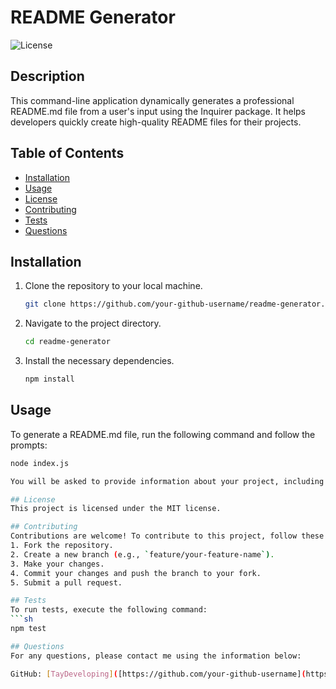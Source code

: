 # README Generator

![License](https://img.shields.io/badge/license-MIT-blue.svg)

## Description
This command-line application dynamically generates a professional README.md file from a user's input using the Inquirer package. It helps developers quickly create high-quality README files for their projects.

## Table of Contents
- [Installation](#installation)
- [Usage](#usage)
- [License](#license)
- [Contributing](#contributing)
- [Tests](#tests)
- [Questions](#questions)

## Installation
1. Clone the repository to your local machine.
   ```sh
   git clone https://github.com/your-github-username/readme-generator.git
   
2. Navigate to the project directory.
   ```sh
   cd readme-generator

3. Install the necessary dependencies.
   ```sh
   npm install

## Usage
To generate a README.md file, run the following command and follow the prompts:
```sh
node index.js

You will be asked to provide information about your project, including the title, description, installation instructions, usage information, contribution guidelines, test instructions, license, GitHub username, and email address. Once all inputs are provided, a `README.md` file will be generated in the project directory.

## License
This project is licensed under the MIT license.

## Contributing
Contributions are welcome! To contribute to this project, follow these steps:
1. Fork the repository.
2. Create a new branch (e.g., `feature/your-feature-name`).
3. Make your changes.
4. Commit your changes and push the branch to your fork.
5. Submit a pull request.

## Tests
To run tests, execute the following command:
```sh
npm test

## Questions
For any questions, please contact me using the information below:

GitHub: [TayDeveloping]([https://github.com/your-github-username](https://github.com/TayDeveloping))

